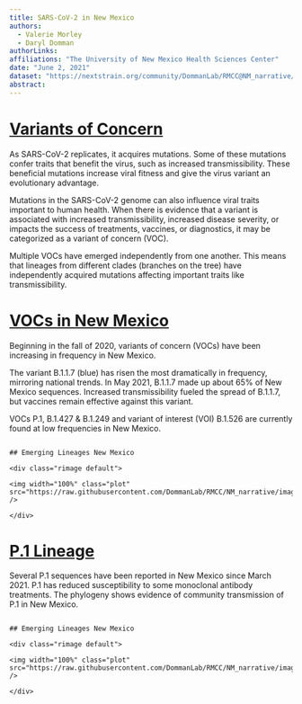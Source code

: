 ```yaml
---
title: SARS-CoV-2 in New Mexico
authors: 
  - Valerie Morley
  - Daryl Domman
authorLinks: 
affiliations: "The University of New Mexico Health Sciences Center"
date: "June 2, 2021"
dataset: "https://nextstrain.org/community/DommanLab/RMCC@NM_narrative/ncov/NM"
abstract: 
---
```



# [Variants of Concern](https://nextstrain.org/community/DommanLab/RMCC@NM_narrative/ncov/NM?c=emerging_lineage&d=tree&f_division=New%20Mexico&p=full)

As SARS-CoV-2 replicates, it acquires mutations. Some of these mutations confer traits that benefit the virus, such as increased transmissibility. 
These beneficial mutations increase viral fitness and give the virus variant an evolutionary advantage.

Mutations in the SARS-CoV-2 genome can also influence viral traits important to human health. 
When there is evidence that a variant is associated with increased transmissibility, increased disease severity, or impacts the success of treatments, vaccines, or diagnostics, it may be categorized as a variant of concern (VOC).

Multiple VOCs have emerged independently from one another. This means that lineages from different clades (branches on the tree) have independently acquired mutations affecting important traits like transmissibility.

# [VOCs in New Mexico](https://nextstrain.org/community/DommanLab/RMCC@NM_narrative/ncov/NM)

Beginning in the fall of 2020, variants of concern (VOCs) have been increasing in frequency in New Mexico.

The variant B.1.1.7 (blue) has risen the most dramatically in frequency, mirroring national trends. In May 2021, B.1.1.7 made up about 65% of New Mexico sequences.
Increased transmissibility fueled the spread of B.1.1.7, but vaccines remain effective against this variant.

VOCs P.1, B.1.427 & B.1.249 and variant of interest (VOI) B.1.526 are currently found at low frequencies in New Mexico.

```auspiceMainDisplayMarkdown

## Emerging Lineages New Mexico

<div class="rimage default">

<img width="100%" class="plot" src="https://raw.githubusercontent.com/DommanLab/RMCC/NM_narrative/images/emerging_lineage_frequencies_NM2.png" />

</div>

```

# [P.1 Lineage](https://nextstrain.org/community/DommanLab/RMCC@NM_narrative/ncov/NM?c=emerging_lineage&d=tree,map&f_division=New%20Mexico&label=clade:20J/501Y.V3&p=grid&tl=location)

Several P.1 sequences have been reported in New Mexico since March 2021. P.1 has reduced susceptibility to some monoclonal antibody treatments. 
The phylogeny shows evidence of community transmission of P.1 in New Mexico.

```auspiceMainDisplayMarkdown

## Emerging Lineages New Mexico

<div class="rimage default">

<img width="100%" class="plot" src="https://raw.githubusercontent.com/DommanLab/RMCC/NM_narrative/images/P.1_NM_3June2021.png" />

</div>

```
